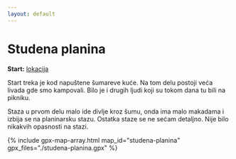 ```yaml
---
layout: default
---
```


# Studena planina

**Start:** [lokacija](https://maps.app.goo.gl/r6neHucmVxf73K8M6)

Start treka je kod napuštene šumareve kuće. Na tom delu postoji veća livada gde smo kampovali. Bilo je i drugih ljudi koji su tokom dana tu bili na pikniku.

Staza u prvom delu malo ide divlje kroz šumu, onda ima malo makadama i izbija se na planinarsku stazu. Ostatka staze se ne sećam detaljno. Nije bilo nikakvih opasnosti na stazi.

{% include gpx-map-array.html map_id="studena-planina" gpx_files="./studena-planina.gpx" %}